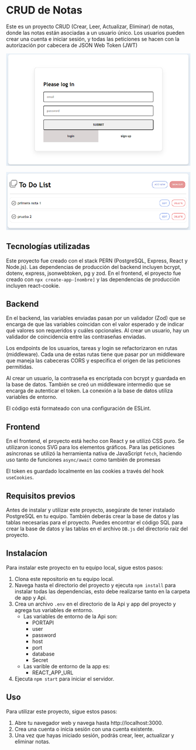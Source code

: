 # CRUD  de Notas 

Este es un proyecto CRUD (Crear, Leer, Actualizar, Eliminar) de notas, donde las notas están asociadas a un usuario único. Los usuarios pueden crear una cuenta e iniciar sesión, y todas las peticiones se hacen con la autorización por cabecera de JSON Web Token (JWT)

![Login/register page](./images/Page.png)

![Login/register page](./images/notas.png)

## Tecnologías utilizadas

Este proyecto fue creado con el stack PERN (PostgreSQL, Express, React y Node.js). Las dependencias de producción del backend incluyen bcrypt, dotenv, express, jsonwebtoken, pg y zod. En el frontend, el proyecto fue creado con `npx create-app-[nombre]` y las dependencias de producción incluyen react-cookie.

## Backend

En el backend, las variables enviadas pasan por un validador (Zod) que se encarga de que las variables coincidan con el valor esperado y de indicar qué valores son requeridos y cuáles opcionales. Al crear un usuario, hay un validador de coincidencia entre las contraseñas enviadas.

Los endpoints de los usuarios, tareas y login se refactorizaron en rutas (middleware). Cada una de estas rutas tiene que pasar por un middleware que maneja las cabeceras CORS y especifica el origen de las peticiones permitidas.

Al crear un usuario, la contraseña es encriptada con bcrypt y guardada en la base de datos. También se creó un middleware intermedio que se encarga de autenticar el token. La conexión a la base de datos utiliza variables de entorno.

El código está formateado con una configuración de ESLint.

## Frontend 

En el frontend, el proyecto está hecho con React y se utilizó CSS puro. Se utilizaron iconos SVG para los elementos gráficos. Para las peticiones asíncronas se utilizó la herramienta nativa de JavaScript `fetch`, haciendo uso tanto de funciones `async/await` como también de promesas

El token es guardado localmente en las cookies a través del hook `useCookies`.

## Requisitos previos

Antes de instalar y utilizar este proyecto, asegúrate de tener instalado PostgreSQL en tu equipo. También deberás crear la base de datos y las tablas necesarias para el proyecto. Puedes encontrar el código SQL para crear la base de datos y las tablas en el archivo `DB.js` del directorio raíz del proyecto.

## Instalacíon

Para instalar este proyecto en tu equipo local, sigue estos pasos:
1. Clona este repositorio en tu equipo local.
2. Navega hasta el directorio del proyecto y ejecuta `npm install` para instalar todas las dependencias, esto debe realizarse tanto en la carpeta de app y Api.
3. Crea un archivo `.env` en el directorio de la Api y app del proyecto y agrega tus variables de entorno.
    - Las variables de entorno de la Api son:
        - PORTAPI
        - user
        - password
        - host
        - port
        - database
        - Secret
    - Las varible de entorno de la app es:
        - REACT_APP_URL
5. Ejecuta `npm start` para iniciar el servidor.
    
## Uso 

Para utilizar este proyecto, sigue estos pasos:
1. Abre tu navegador web y navega hasta http://localhost:3000.
2. Crea una cuenta o inicia sesión con una cuenta existente.
3. Una vez que hayas iniciado sesión, podrás crear, leer, actualizar y eliminar notas.

